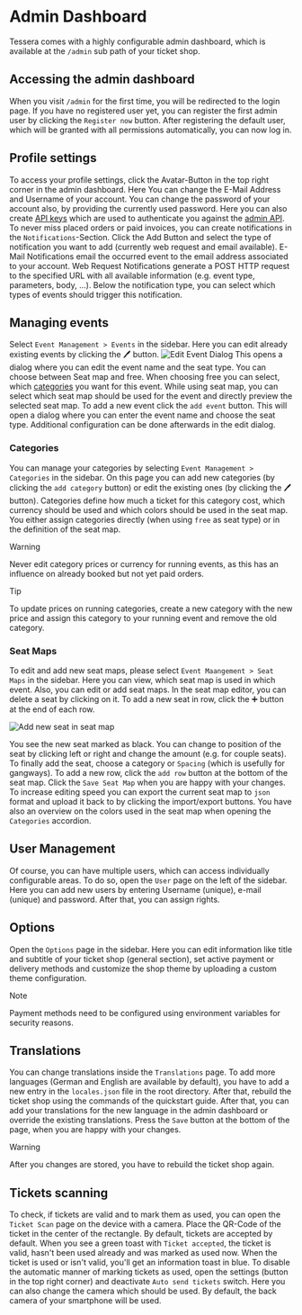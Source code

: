 # Admin Dashboard
Tessera comes with a highly configurable admin dashboard, which is available at the
```/admin``` sub path of your ticket shop.


## Accessing the admin dashboard
When you visit ```/admin``` for the first time, you will be redirected to the login page.
If you have no registered user yet, you can register the first admin user by clicking the
```Register now``` button. After registering the default user, which will be granted with all permissions automatically,
you can now log in.

## Profile settings
To access your profile settings, click the Avatar-Button in the top right corner in the admin dashboard. Here You can change the E-Mail Address and Username of your account. You can change the password of your account also, by providing the currently used password.
Here you can also create [API keys](/api.md#Creating-an-api-key) which are used to authenticate you against the [admin API](https://mbpictures.github.io/tessera/api/).
To never miss placed orders or paid invoices, you can create notifications in the ```Notifications```-Section. Click the Add Button and select the type of notification you want to add (currently web request and email available).
E-Mail Notifications email the occurred event to the email address associated to your account. Web Request Notifications generate a POST HTTP request to the specified URL with all available information (e.g. event type, parameters, body, ...).
Below the notification type, you can select which types of events should trigger this notification.

## Managing events
Select ```Event Management > Events``` in the sidebar. Here you can edit already existing events by clicking the 🖊️ button.
![Edit Event Dialog](images/admin/edit-event.png)
This opens a dialog where you can edit the event name and the seat type. You can choose between Seat map and free.
When choosing free you can select, which [categories](#categories) you want for this event.
While using seat map, you can select which seat map should be used for the event and directly preview the selected seat map.
To add a new event click the ```add event``` button. This will open a dialog where you can enter the event name and choose the
seat type. Additional configuration can be done afterwards in the edit dialog.

### Categories
You can manage your categories by selecting ```Event Management > Categories``` in the sidebar.
On this page you can add new categories (by clicking the ```add category``` button) or edit the existing ones (by clicking the 🖊️ button).
Categories define how much a ticket for this category cost, which currency should be used and which colors should be used in the seat map.
You either assign categories directly (when using ```free``` as seat type) or in the definition of the seat map.

> [!WARNING]
> Never edit category prices or currency for running events, as this has an influence on already booked but not yet paid orders.

> [!TIP]
> To update prices on running categories, create a new category with the new price and assign this category to your running event and remove the old category.

### Seat Maps
To edit and add new seat maps, please select ```Event Maangement > Seat Maps``` in the sidebar.
Here you can view, which seat map is used in which event. Also, you can edit or add seat maps.
In the seat map editor, you can delete a seat by clicking on it. To add a new seat in row, click the ➕ button at the end of each row.

![Add new seat in seat map](images/admin/edit-seatmap-add.png)

You see the new seat marked as black. You can change to position of the seat by clicking left or right and change the amount (e.g. for couple seats).
To finally add the seat, choose a category or ```Spacing``` (which is usefully for gangways).
To add a new row, click the ```add row``` button at the bottom of the seat map. Click the ```Save Seat Map``` when you are happy with your changes.
To increase editing speed you can export the current seat map to ```json``` format and upload it back to by clicking the import/export buttons.
You have also an overview on the colors used in the seat map when opening the ```Categories``` accordion.

## User Management
Of course, you can have multiple users, which can access individually configurable areas. To do so, open the ```User``` page on the left of the sidebar.
Here you can add new users by entering Username (unique), e-mail (unique) and password. After that, you can assign rights.

## Options
Open the ```Options``` page in the sidebar. Here you can edit information like title and subtitle of your ticket shop (general section),
set active payment or delivery methods and customize the shop theme by uploading a custom theme configuration.

> [!NOTE]
> Payment methods need to be configured using environment variables for security reasons.

## Translations
You can change translations inside the ```Translations``` page. To add more languages (German and English are available by default),
you have to add a new entry in the ```locales.json``` file in the root directory. After that, rebuild the ticket shop using the
commands of the quickstart guide. After that, you can add your translations for the new language in the admin dashboard or
override the existing translations. Press the ```Save``` button at the bottom of the page, when you are happy with your changes.

> [!WARNING]
> After you changes are stored, you have to rebuild the ticket shop again.

## Tickets scanning
To check, if tickets are valid and to mark them as used, you can open the ```Ticket Scan``` page on the device with a camera.
Place the QR-Code of the ticket in the center of the rectangle. By default, tickets are accepted by default. When you
see a green toast with ```Ticket accepted```, the ticket is valid, hasn't been used already and was marked as used now.
When the ticket is used or isn't valid, you'll get an information toast in blue.
To disable the automatic manner of marking tickets as used, open the settings (button in the top right corner) and deactivate
```Auto send tickets``` switch. Here you can also change the camera which should be used.
By default, the back camera of your smartphone will be used.
